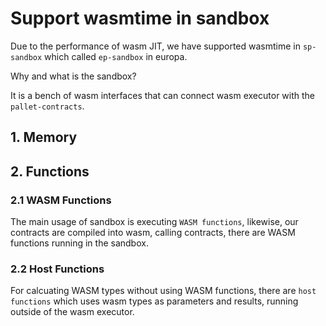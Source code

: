 # Support wasmtime in sandbox

Due to the performance of wasm JIT, we have supported wasmtime in `sp-sandbox` which called `ep-sandbox` in europa.

Why and what is the sandbox?

It is a bench of wasm interfaces that can connect wasm executor with the `pallet-contracts`.


## 1. Memory



## 2. Functions

### 2.1 WASM Functions

The main usage of sandbox is executing `WASM functions`, likewise, our contracts are compiled into wasm,
calling contracts, there are WASM functions running in the sandbox.

### 2.2 Host Functions

For calcuating WASM types without using WASM functions, there are `host functions` which uses wasm types
as parameters and results, running outside of the wasm executor.
